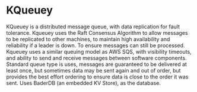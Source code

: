 # KQueuey

KQueuey is a distributed message queue, with data replication for fault tolerance. Kqueuey uses the Raft Consensus Algorithm 
to allow messages to be replicated to other machines, to maintain high availability and reliability if a leader is down. To ensure
messages can still be processed. Kqueuey uses a similar queuing model as AWS SQS, with visibility timeouts, 
and ability to send and receive messages between software components. Standard queue type is uses, messages are guaranteed 
to be delivered at least once, but sometimes data may be sent again and out of order, but provides the best 
effort ordering to ensure data is close to the order it was sent. Uses BaderDB (an embedded KV Store), as the database.
